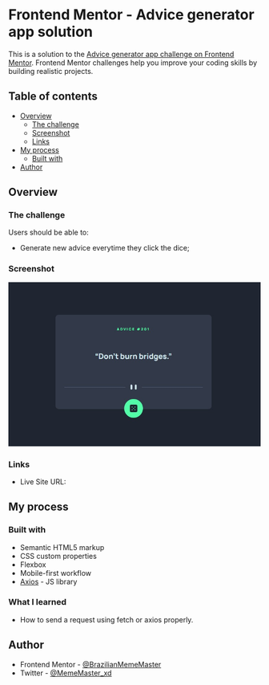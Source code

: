 # Frontend Mentor - Advice generator app solution

This is a solution to the [Advice generator app challenge on Frontend Mentor](https://www.frontendmentor.io/challenges/advice-generator-app-QdUG-13db). Frontend Mentor challenges help you improve your coding skills by building realistic projects.

## Table of contents

- [Overview](#overview)
  - [The challenge](#the-challenge)
  - [Screenshot](#screenshot)
  - [Links](#links)
- [My process](#my-process)
  - [Built with](#built-with)
- [Author](#author)



## Overview

### The challenge

Users should be able to:

- Generate new advice everytime they click the dice;

### Screenshot

![](./images/screenshot.jpg)

### Links

- Live Site URL: [](https://brazilianmememaster.github.io/)

## My process

### Built with

- Semantic HTML5 markup
- CSS custom properties
- Flexbox
- Mobile-first workflow
- [Axios](https://github.com/axios/axios) - JS library

### What I learned

- How to send a request using fetch or axios properly.

## Author

- Frontend Mentor - [@BrazilianMemeMaster](https://www.frontendmentor.io/profile/brazilianmememaster)
- Twitter - [@MemeMaster_xd](https://www.twitter.com/mememaster_xd)
